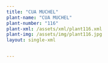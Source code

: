 ```yaml
---
title: "CUA MUCHEL"
plant-name: "CUA MUCHEL"
plant-number: "116"
plant-xml: /assets/xml/plant116.xml
plant-img: /assets/img/plant116.jpg
layout: single-xml


---
```

